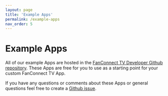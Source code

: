 ```yaml
---
layout: page
title: 'Example Apps'
permalink: /example-apps
nav_order: 5
---
```


# Example Apps

All of our example Apps are hosted in the
[FanConnect TV Developer Github repository](https://github.com/fanconnect/developer/tree/main/examples).
These Apps are free for you to use as a starting point for your custom FanConnect TV App.

If you have any questions or comments about these Apps or general questions feel free to create a
[Github issue](https://github.com/fanconnect/developer/issues).
